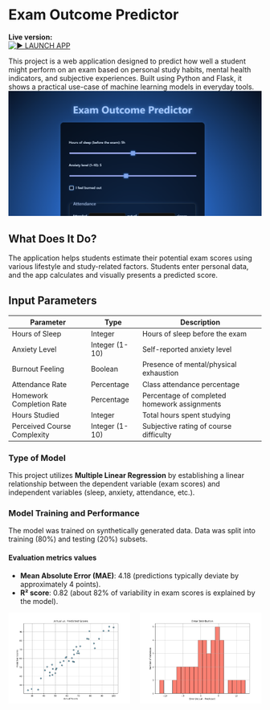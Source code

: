 # Exam Outcome Predictor

**Live version:**  
[![▶ LAUNCH APP](https://img.shields.io/badge/▶%20LAUNCH%20APP-026e00?style=for-the-badge)](https://exam-predictor-z4cw.onrender.com)

This project is a web application designed to predict how well a student might perform on an exam based on personal study habits, mental health indicators, and subjective experiences. Built using Python and Flask, it shows a practical use-case of machine learning models in everyday tools.
![index](model/results/exam.png)

## What Does It Do?

The application helps students estimate their potential exam scores using various lifestyle and study-related factors. Students enter personal data, and the app calculates and visually presents a predicted score.

## Input Parameters

| Parameter                    | Type          | Description                                     |
|------------------------------|---------------|-------------------------------------------------|
| Hours of Sleep               | Integer       | Hours of sleep before the exam                  |
| Anxiety Level                | Integer (1-10)| Self-reported anxiety level                     |
| Burnout Feeling              | Boolean       | Presence of mental/physical exhaustion          |
| Attendance Rate              | Percentage    | Class attendance percentage                     |
| Homework Completion Rate     | Percentage    | Percentage of completed homework assignments    |
| Hours Studied                | Integer       | Total hours spent studying                      |
| Perceived Course Complexity  | Integer (1-10)| Subjective rating of course difficulty          |

### Type of Model
This project utilizes **Multiple Linear Regression** by establishing a linear relationship between the dependent variable (exam scores) and independent variables (sleep, anxiety, attendance, etc.).

### Model Training and Performance

The model was trained on synthetically generated data. Data was split into training (80%) and testing (20%) subsets.

#### Evaluation metrics values

- **Mean Absolute Error (MAE)**: 4.18 (predictions typically deviate by approximately 4 points).
- **R² score**: 0.82 (about 82% of variability in exam scores is explained by the model).
<div style="display: flex; gap: 20px;">
  <img src="model/results/scatter_real_vs_predicted.png" alt="Scatter Plot: Actual vs. Predicted Scores" width="48%">
  <img src="model/results/error_distribution.png" alt="Histogram: Distribution of Prediction Errors" width="48%">
</div>
